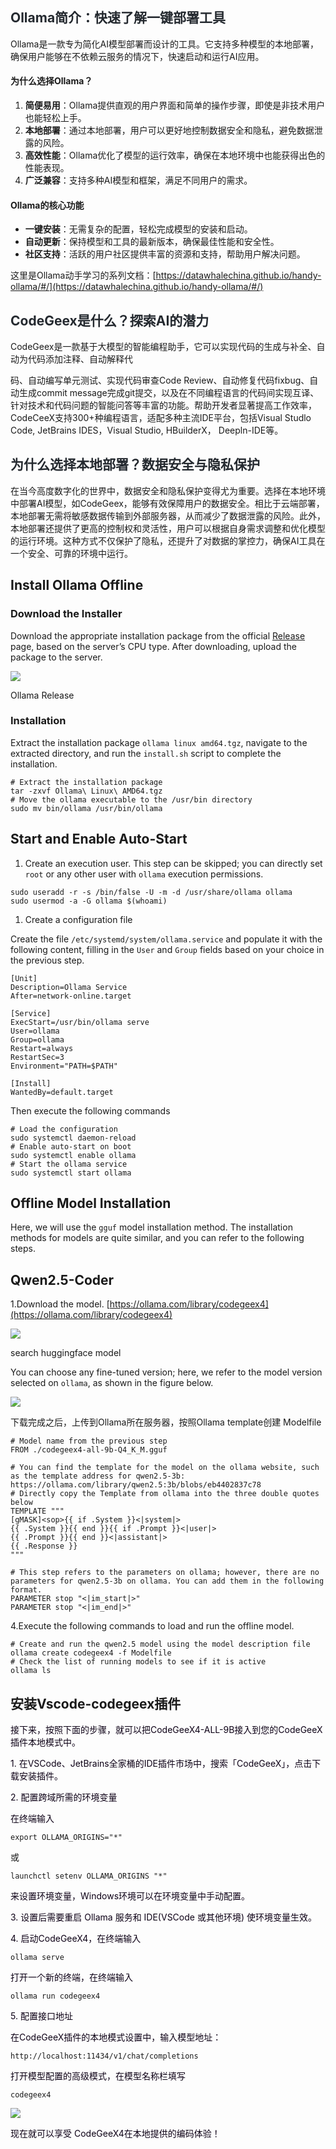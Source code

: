 ## <font style="color:rgb(36, 41, 47);background-color:rgba(255, 255, 255, 0);">Ollama简介：快速了解一键部署工具</font>
Ollama是一款专为简化AI模型部署而设计的工具。它支持多种模型的本地部署，确保用户能够在不依赖云服务的情况下，快速启动和运行AI应用。

#### 为什么选择Ollama？
1. **简便易用**：Ollama提供直观的用户界面和简单的操作步骤，即使是非技术用户也能轻松上手。
2. **本地部署**：通过本地部署，用户可以更好地控制数据安全和隐私，避免数据泄露的风险。
3. **高效性能**：Ollama优化了模型的运行效率，确保在本地环境中也能获得出色的性能表现。
4. **广泛兼容**：支持多种AI模型和框架，满足不同用户的需求。

#### Ollama的核心功能
+ **一键安装**：无需复杂的配置，轻松完成模型的安装和启动。
+ **自动更新**：保持模型和工具的最新版本，确保最佳性能和安全性。
+ **社区支持**：活跃的用户社区提供丰富的资源和支持，帮助用户解决问题。

这里是Ollama动手学习的系列文档：[https://datawhalechina.github.io/handy-ollama/#/](https://datawhalechina.github.io/handy-ollama/#/)

## <font style="color:rgb(36, 41, 47);background-color:rgba(255, 255, 255, 0);">CodeGeex是什么？探索AI的潜力</font>
CodeGeex是一款基于大模型的智能编程助手，它可以实现代码的生成与补全、自动为代码添加注释、自动解释代

码、自动编写单元测试、实现代码审查Code Review、自动修复代码fixbug、自动生成commit message完成git提交，以及在不同编程语言的代码间实现互译、针对技术和代码问题的智能问答等丰富的功能。帮助开发者显著提高工作效率，CodeCeeX支持300+种编程语言，适配多种主流IDE平台，包括Visual Studlo Code, JetBrains IDES，Visual Studio, HBuilderX， Deepln-IDE等。

## <font style="color:rgb(36, 41, 47);background-color:rgba(255, 255, 255, 0);">为什么选择本地部署？数据安全与隐私保护</font>
在当今高度数字化的世界中，数据安全和隐私保护变得尤为重要。选择在本地环境中部署AI模型，如CodeGeex，能够有效保障用户的数据安全。相比于云端部署，本地部署无需将敏感数据传输到外部服务器，从而减少了数据泄露的风险。此外，本地部署还提供了更高的控制权和灵活性，用户可以根据自身需求调整和优化模型的运行环境。这种方式不仅保护了隐私，还提升了对数据的掌控力，确保AI工具在一个安全、可靠的环境中运行。

## Install Ollama Offline
### Download the Installer
Download the appropriate installation package from the official [Release](https://github.com/ollama/ollama/releases) page, based on the server’s CPU type. After downloading, upload the package to the server.

![](../images/4ea2f7b5c053e33607d7b871e1438a10.png)

Ollama Release

### Installation
Extract the installation package `ollama linux amd64.tgz`, navigate to the extracted directory, and run the `install.sh` script to complete the installation.

```plain
# Extract the installation package
tar -zxvf Ollama\ Linux\ AMD64.tgz
# Move the ollama executable to the /usr/bin directory
sudo mv bin/ollama /usr/bin/ollama
```

## Start and Enable Auto-Start
1. Create an execution user. This step can be skipped; you can directly set `root` or any other user with `ollama` execution permissions.

```plain
sudo useradd -r -s /bin/false -U -m -d /usr/share/ollama ollama
sudo usermod -a -G ollama $(whoami)
```

1. Create a configuration file

Create the file `/etc/systemd/system/ollama.service` and populate it with the following content, filling in the `User` and `Group` fields based on your choice in the previous step.

```plain
[Unit]
Description=Ollama Service
After=network-online.target

[Service]
ExecStart=/usr/bin/ollama serve
User=ollama
Group=ollama
Restart=always
RestartSec=3
Environment="PATH=$PATH"

[Install]
WantedBy=default.target
```

Then execute the following commands

```plain
# Load the configuration
sudo systemctl daemon-reload
# Enable auto-start on boot
sudo systemctl enable ollama
# Start the ollama service
sudo systemctl start ollama
```

## Offline Model Installation
Here, we will use the `gguf` model installation method. The installation methods for models are quite similar, and you can refer to the following steps.

## Qwen2.5-Coder
1.Download the model. [https://ollama.com/library/codegeex4](https://ollama.com/library/codegeex4)

![](../images/fff4691dc9f2316c59a4c2a7fd9a5e23.png)

search huggingface model

You can choose any fine-tuned version; here, we refer to the model version selected on `ollama`, as shown in the figure below.

![](../images/76f5653d55e2eba9548c126f5f8eba25.png)

下载完成之后，上传到Ollama所在服务器，按照Ollama template创建 Modelfile

```plain
# Model name from the previous step
FROM ./codegeex4-all-9b-Q4_K_M.gguf

# You can find the template for the model on the ollama website, such as the template address for qwen2.5-3b: https://ollama.com/library/qwen2.5:3b/blobs/eb4402837c78
# Directly copy the Template from ollama into the three double quotes below
TEMPLATE """
[gMASK]<sop>{{ if .System }}<|system|>
{{ .System }}{{ end }}{{ if .Prompt }}<|user|>
{{ .Prompt }}{{ end }}<|assistant|>
{{ .Response }}
"""

# This step refers to the parameters on ollama; however, there are no parameters for qwen2.5-3b on ollama. You can add them in the following format.
PARAMETER stop "<|im_start|>"
PARAMETER stop "<|im_end|>"
```

4.Execute the following commands to load and run the offline model.

```plain
# Create and run the qwen2.5 model using the model description file
ollama create codegeex4 -f Modelfile
# Check the list of running models to see if it is active
ollama ls
```

## 安装Vscode-codegeex插件
<font style="color:#0d0016;">接下来，按照下面的步骤，就可以把CodeGeeX4-ALL-9B接入到您的CodeGeeX插件本地模式中。</font>

<font style="color:#0d0016;">1. 在VSCode、JetBrains全家桶的IDE插件市场中，搜索「CodeGeeX」，点击下载安装插件。</font>

<font style="color:#0d0016;">2. 配置跨域所需的环境变量</font>

<font style="color:#0d0016;">在终端输入</font>

```plain
export OLLAMA_ORIGINS="*"
```

或

```plain
launchctl setenv OLLAMA_ORIGINS "*"
```

<font style="color:#0d0016;">来设置环境变量，Windows环境可以在环境变量中手动配置。</font>

<font style="color:#0d0016;">3. 设置后需要重启 Ollama 服务和 IDE(VSCode 或其他环境) 使环境变量生效。</font>

<font style="color:#0d0016;">4. 启动CodeGeeX4，在终端输入</font>

```plain
ollama serve
```

<font style="color:#0d0016;">打开一个新的终端，在终端输入</font>

```plain
ollama run codegeex4
```

<font style="color:#0d0016;">5. 配置接口地址</font>

<font style="color:#0d0016;">在CodeGeeX插件的本地模式设置中，输入模型地址：</font>

```plain
http://localhost:11434/v1/chat/completions
```

<font style="color:#0d0016;">打开模型配置的高级模式，在模型名称栏填写</font>

```plain
codegeex4
```

![](../images/80fbb4d49826aa9d9993972fda366832.png)

<font style="color:#0d0016;">现在就可以享受 CodeGeeX4在本地提供的编码体验！</font>